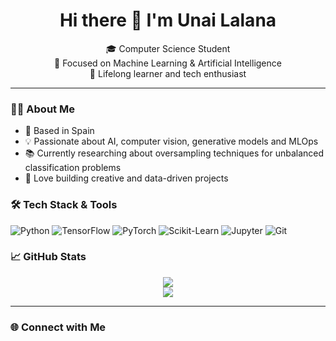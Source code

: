 <h1 align="center">Hi there 👋 I'm Unai Lalana</h1>
<p align="center">
  🎓 Computer Science Student <br>
  🤖 Focused on Machine Learning & Artificial Intelligence <br>
  🌱 Lifelong learner and tech enthusiast
</p>

---

### 👨‍💻 About Me


<ul>
  <li>📍 Based in Spain</li>
  <li>💡 Passionate about AI, computer vision, generative models and MLOps</li>
  <li>📚 Currently researching about oversampling techniques for unbalanced classification problems</li>
  <li>🚀 Love building creative and data-driven projects</li>
</ul>

### 🛠️ Tech Stack & Tools

![Python](https://img.shields.io/badge/Python-3776AB?style=for-the-badge&logo=python&logoColor=white)
![TensorFlow](https://img.shields.io/badge/TensorFlow-FF6F00?style=for-the-badge&logo=tensorflow&logoColor=white)
![PyTorch](https://img.shields.io/badge/PyTorch-EE4C2C?style=for-the-badge&logo=pytorch&logoColor=white)
![Scikit-Learn](https://img.shields.io/badge/Scikit--Learn-F7931E?style=for-the-badge&logo=scikit-learn&logoColor=white)
![Jupyter](https://img.shields.io/badge/Jupyter-F37626?style=for-the-badge&logo=jupyter&logoColor=white)
![Git](https://img.shields.io/badge/Git-F05032?style=for-the-badge&logo=git&logoColor=white)

### 📈 GitHub Stats

<p align="center">
  <img src="https://github-readme-stats.vercel.app/api?username=YOUR-USERNAME&show_icons=true&theme=radical" />
  <br>
  <img src="https://github-readme-streak-stats.herokuapp.com/?user=UnaiLalana&theme=radical" />
</p>

---

### 🌐 Connect with Me
<!--
[![LinkedIn](https://img.shields.io/badge/-LinkedIn-0A66C2?style=for-the-badge&logo=linkedin&logoColor=white)](https://linkedin.com/in/YOUR-USERNAME)
[![Gmail](https://img.shields.io/badge/-Email-D14836?style=for-the-badge&logo=gmail&logoColor=white)](mailto:your.email@example.com)

---

> “Artificial Intelligence won’t replace people. But people who use AI will replace those who don’t.” – Anonymous
<!--
**UnaiLalana/UnaiLalana** is a ✨ _special_ ✨ repository because its `README.md` (this file) appears on your GitHub profile.

Here are some ideas to get you started:

- 🔭 I’m currently working on ...
- 🌱 I’m currently learning ...
- 👯 I’m looking to collaborate on ...
- 🤔 I’m looking for help with ...
- 💬 Ask me about ...
- 📫 How to reach me: ...
- 😄 Pronouns: ...
- ⚡ Fun fact: ...
-->
